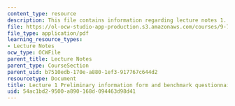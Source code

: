 ```yaml
---
content_type: resource
description: This file contains information regarding lecture notes 1.
file: https://ol-ocw-studio-app-production.s3.amazonaws.com/courses/9-70-social-psychology-spring-2013/54ac1bd29500a890168d094463d98d41_MIT9_70S13_inf_fm_bcmk_L1.pdf
file_type: application/pdf
learning_resource_types:
- Lecture Notes
ocw_type: OCWFile
parent_title: Lecture Notes
parent_type: CourseSection
parent_uid: b7510edb-170e-a880-1ef3-917767c644d2
resourcetype: Document
title: Lecture 1 Preliminary information form and benchmark questionnaire
uid: 54ac1bd2-9500-a890-168d-094463d98d41
---
```

